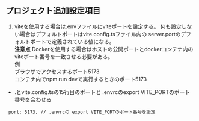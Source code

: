 ## プロジェクト追加設定項目

1. viteを使用する場合は.envファイルにviteポートを設定する。
何も設定しない場合はデフォルトポートはvite.config.tsファイル内の server.portのデフォルトポートで定義されている値になる。<br>
**注意点** Dockerを使用する場合はホストの公開ポートとdockerコンテナ内のviteポート番号を一致させる必要がある。<br>
例<br>
ブラウザでアクセスするポート5173 <br>
コンテナ内でnpm run devで実行するときのポート5173

- .とvite.config.tsの15行目のポートと .envrcのexport VITE_PORTのポート番号を合わせる
  
``` port: 5173, // .envrcの export VITE_PORTのポート番号を設定```

